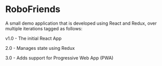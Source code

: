 # RoboFriends

A small demo application that is developed using React and Redux, over multiple iterations tagged as follows:

  v1.0 - The initial React App

  2.0 - Manages state using Redux
  
  3.0 - Adds support for Progressive Web App (PWA)
